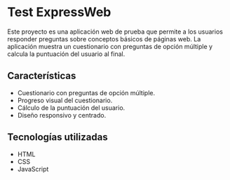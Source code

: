 # Test ExpressWeb

Este proyecto es una aplicación web de prueba que permite a los usuarios responder preguntas sobre conceptos básicos de páginas web. La aplicación muestra un cuestionario con preguntas de opción múltiple y calcula la puntuación del usuario al final.

## Características

- Cuestionario con preguntas de opción múltiple.
- Progreso visual del cuestionario.
- Cálculo de la puntuación del usuario.
- Diseño responsivo y centrado.

## Tecnologías utilizadas

- HTML
- CSS
- JavaScript
